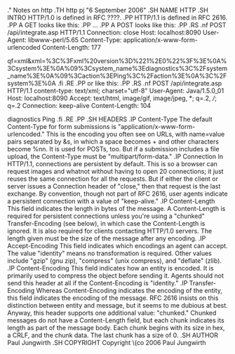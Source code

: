 .\" Notes on http
.TH http pj "6 September 2006"
.SH NAME
HTTP
.SH INTRO
HTTP/1.0 is defined in RFC ????.
.PP
HTTP/1.1 is defined in RFC 2616.
.PP
A GET looks like this:
.PP
\.\.\.
.PP
A POST looks like this:
.PP
.RS
.nf
POST /api/integrate.asp HTTP/1.1
Connection: close
Host: localhost:8090
User-Agent: libwww-perl/5.65
Content-Type: application/x-www-form-urlencoded
Content-Length: 177

qf=xml&xml=%3C%3Fxml%20version%3D%221%2E0%22%3F%3E%0A%3Csystem%3E%0A%09%3Csystem_name%3Ediagnostics%3C%2Fsystem_name%3E%0A%09%3Caction%3EPing%3C%2Faction%3E%0A%3C%2Fsystem%3E%0A
.fi
.RE
.PP
or like this:
.PP
.RS
.nf
POST /api/integrate.asp HTTP/1.1
content-type: text/xml; charset="utf-8"
User-Agent: Java/1.5.0_01
Host: localhost:8090
Accept: text/html, image/gif, image/jpeg, *; q=.2, */*; q=.2
Connection: keep-alive
Content-Length: 104

<?xml version="1.0"?>
<system>
        <system_name>diagnostics</system_name>
        <action>Ping</action>
</system>
.fi
.RE
.PP
.SH HEADERS
.IP Content-Type
The default Content-Type for form submissions is "application/x-www-form-urlencoded." This is the encoding you often see on URLs, with name=value pairs separated by &s, in which a space becomes + and other characters become %nn. It is used for POSTs, too. But if a submission includes a file upload, the Content-Type must be "multipart/form-data."
.IP Connection
In HTTP/1.1, connections are persistent by default. This is so a browser can request images and whatnot without having to open 20 connections; it just reuses the same connection for all the requests. But if either the client or server issues a Connection header of "close," then that request is the last exchange. By convention, though not part of RFC 2616, user agents indicate a persistent connection with a value of "keep-alive."
.IP Content-Length
This field indicates the length in bytes of the message.
A Content-Length is required for persistent connections unless you're using a "chunked" Transfer-Encoding (see below), in which case the Content-Length is ignored.
It is also required for clients contacting HTTP/1.0 servers.
The length given must be the size of the message after any encoding.
.IP Accept-Encoding
This field indicates which encodings an agent can accept. The value "identity" means no transformation is required. Other values include "gzip" (gnu zip), "compress" (unix compress), and "deflate" (zlib).
.IP Content-Encoding
This field indicates how an entity is encoded. It is primarily used to compress the object before sending it. Agents should not send this header at all if the Content-Encoding is "identity."
.IP Transfer-Encoding
Whereas Content-Encoding indicates the encoding of the entity, this field indicates the encoding of the message. RFC 2616 insists on this distinction between entity and message, but it seems to me dubious at best. Anyway, this header supports one additional value: "chunked." Chunked messages do not have a Content-Length field, but each chunk indicates its length as part of the message body.
Each chunk begins with its size in hex, a CRLF, and the chunk data. The last chunk has a size of 0.
.SH AUTHOR
Paul Jungwirth
.SH COPYRIGHT
Copyright \(co 2006 Paul Jungwirth

